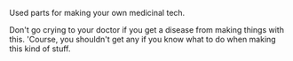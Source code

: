Used parts for making your own medicinal tech.

Don't go crying to your doctor if you get a disease from making things with this.
'Course, you shouldn't get any if you know what to do when making this kind of stuff.
